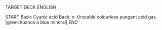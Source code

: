 TARGET DECK
ENGLISH

START
Basic
Cyanic acid
Back: n. Unstable colourless pungent acid gas. [greek kuanos a blue mineral]
END
